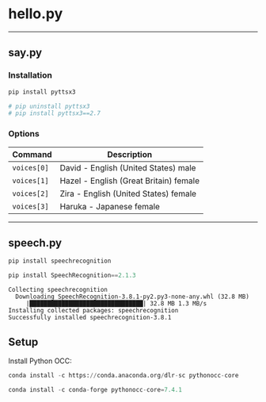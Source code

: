 # hello.py


-----

## say.py

### Installation

```python
pip install pyttsx3

# pip uninstall pyttsx3
# pip install pyttsx3==2.7
```

### Options

|   Command   | Description                                   |
|-------------|-----------------------------------------------|
| `voices[0]` | David - English (United States) male          |
| `voices[1]` | Hazel - English (Great Britain) female        |
| `voices[2]` | Zira  - English (United States) female        |
| `voices[3]` | Haruka - Japanese female                      |

-----

## speech.py

``` python
pip install speechrecognition

pip install SpeechRecognition==2.1.3
```

```
Collecting speechrecognition
  Downloading SpeechRecognition-3.8.1-py2.py3-none-any.whl (32.8 MB)
     |████████████████████████████████| 32.8 MB 1.3 MB/s
Installing collected packages: speechrecognition
Successfully installed speechrecognition-3.8.1
```

## Setup
Install Python OCC:
``` python
conda install -c https://conda.anaconda.org/dlr-sc pythonocc-core

conda install -c conda-forge pythonocc-core=7.4.1
```